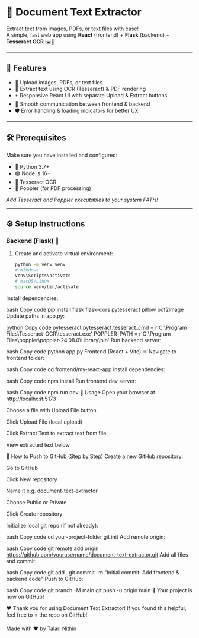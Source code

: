 # 📄 Document Text Extractor

Extract text from images, PDFs, or text files with ease!  
A simple, fast web app using **React** (frontend) + **Flask** (backend) + **Tesseract OCR** 🖼️📜

---

## 🚀 Features

- 📁 Upload images, PDFs, or text files  
- 🧾 Extract text using OCR (Tesseract) & PDF rendering  
- ⚡️ Responsive React UI with separate Upload & Extract buttons  
- 🔄 Smooth communication between frontend & backend  
- 🛡️ Error handling & loading indicators for better UX  

---

## 🛠️ Prerequisites

Make sure you have installed and configured:

- 🐍 Python 3.7+  
- 🟢 Node.js 16+  
- 📝 Tesseract OCR  
- 📄 Poppler (for PDF processing)  

_Add Tesseract and Poppler executables to your system PATH!_

---

## ⚙️ Setup Instructions

### Backend (Flask) 🐍

1. Create and activate virtual environment:

   ```bash
   python -m venv venv
   # Windows
   venv\Scripts\activate
   # macOS/Linux
   source venv/bin/activate
Install dependencies:

bash
Copy code
pip install flask flask-cors pytesseract pillow pdf2image
Update paths in app.py:

python
Copy code
pytesseract.pytesseract.tesseract_cmd = r'C:\Program Files\Tesseract-OCR\tesseract.exe'
POPPLER_PATH = r'C:\Program Files\poppler\poppler-24.08.0\Library\bin'
Run backend server:

bash
Copy code
python app.py
Frontend (React + Vite) ⚛️
Navigate to frontend folder:

bash
Copy code
cd frontend/my-react-app
Install dependencies:

bash
Copy code
npm install
Run frontend dev server:

bash
Copy code
npm run dev
🎉 Usage
Open your browser at http://localhost:5173

Choose a file with Upload File button

Click Upload File (local upload)

Click Extract Text to extract text from file

View extracted text below

🐙 How to Push to GitHub (Step by Step)
Create a new GitHub repository:

Go to GitHub

Click New repository

Name it e.g. document-text-extractor

Choose Public or Private

Click Create repository

Initialize local git repo (if not already):

bash
Copy code
cd your-project-folder
git init
Add remote origin:

bash
Copy code
git remote add origin https://github.com/yourusername/document-text-extractor.git
Add all files and commit:

bash
Copy code
git add .
git commit -m "Initial commit: Add frontend & backend code"
Push to GitHub:

bash
Copy code
git branch -M main
git push -u origin main
🎉 Your project is now on GitHub!

❤️ Thank you for using Document Text Extractor!
If you found this helpful, feel free to ⭐️ the repo on GitHub!

Made with ❤️ by Talari Nithin